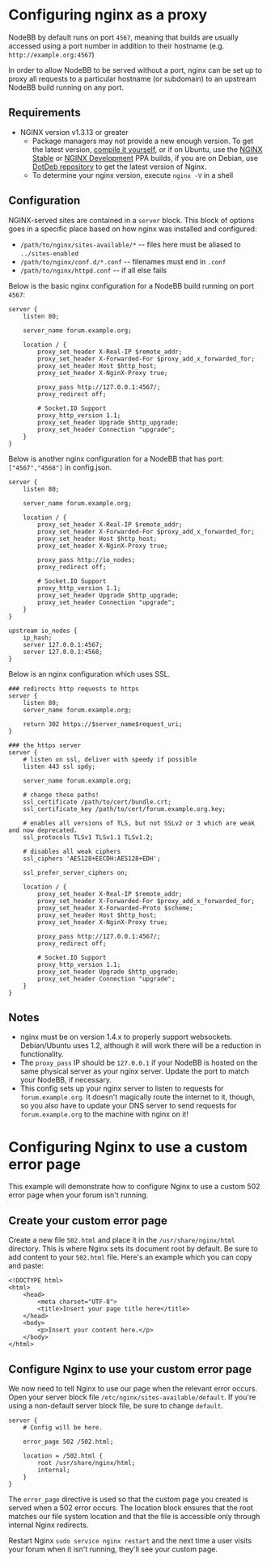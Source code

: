 Configuring nginx as a proxy
============================

NodeBB by default runs on port `4567`, meaning that builds are usually
accessed using a port number in addition to their hostname (e.g. `http://example.org:4567`)

In order to allow NodeBB to be served without a port, nginx can be set
up to proxy all requests to a particular hostname (or subdomain) to an
upstream NodeBB build running on any port.

## Requirements

* NGINX version v1.3.13 or greater
    * Package managers may not provide a new enough version. To get the latest version, [compile it yourself](http://nginx.org/en/download.html), or if on Ubuntu, use the [NGINX Stable](https://launchpad.net/~nginx/+archive/stable) or [NGINX Development](https://launchpad.net/~nginx/+archive/development) PPA builds, if you are on Debian, use [DotDeb repository](http://www.dotdeb.org/instructions/) to get the latest version of Nginx.
    * To determine your nginx version, execute `nginx -V` in a shell

## Configuration

NGINX-served sites are contained in a `server` block. This block of
options goes in a specific place based on how nginx was installed and
configured:

* `/path/to/nginx/sites-available/*` -- files here must be aliased to
    `../sites-enabled`
* `/path/to/nginx/conf.d/*.conf` -- filenames must end in `.conf`
* `/path/to/nginx/httpd.conf` -- if all else fails

Below is the basic nginx configuration for a NodeBB build running on
port `4567`:

```
server {
    listen 80;

    server_name forum.example.org;

    location / {
        proxy_set_header X-Real-IP $remote_addr;
        proxy_set_header X-Forwarded-For $proxy_add_x_forwarded_for;
        proxy_set_header Host $http_host;
        proxy_set_header X-NginX-Proxy true;

        proxy_pass http://127.0.0.1:4567/;
        proxy_redirect off;

        # Socket.IO Support
        proxy_http_version 1.1;
        proxy_set_header Upgrade $http_upgrade;
        proxy_set_header Connection "upgrade";
    }
}
```

Below is another nginx configuration for a NodeBB that has port: `["4567","4568"]` in config.json.

```
server {
    listen 80;

    server_name forum.example.org;

    location / {
        proxy_set_header X-Real-IP $remote_addr;
        proxy_set_header X-Forwarded-For $proxy_add_x_forwarded_for;
        proxy_set_header Host $http_host;
        proxy_set_header X-NginX-Proxy true;

        proxy_pass http://io_nodes;
        proxy_redirect off;

        # Socket.IO Support
        proxy_http_version 1.1;
        proxy_set_header Upgrade $http_upgrade;
        proxy_set_header Connection "upgrade";
    }
}

upstream io_nodes {
    ip_hash;
    server 127.0.0.1:4567;
    server 127.0.0.1:4568;
}
```

Below is an nginx configuration which uses SSL.

```
### redirects http requests to https
server {
    listen 80;
    server_name forum.example.org;

    return 302 https://$server_name$request_uri;
}

### the https server
server {
    # listen on ssl, deliver with speedy if possible
    listen 443 ssl spdy;

    server_name forum.example.org;

    # change these paths!
    ssl_certificate /path/to/cert/bundle.crt;
    ssl_certificate_key /path/to/cert/forum.example.org.key;

    # enables all versions of TLS, but not SSLv2 or 3 which are weak and now deprecated.
    ssl_protocols TLSv1 TLSv1.1 TLSv1.2;

    # disables all weak ciphers
    ssl_ciphers 'AES128+EECDH:AES128+EDH';

    ssl_prefer_server_ciphers on;

    location / {
        proxy_set_header X-Real-IP $remote_addr;
        proxy_set_header X-Forwarded-For $proxy_add_x_forwarded_for;
        proxy_set_header X-Forwarded-Proto $scheme;
        proxy_set_header Host $http_host;
        proxy_set_header X-NginX-Proxy true;

        proxy_pass http://127.0.0.1:4567/;
        proxy_redirect off;

        # Socket.IO Support
        proxy_http_version 1.1;
        proxy_set_header Upgrade $http_upgrade;
        proxy_set_header Connection "upgrade";
    }
}
```

## Notes

* nginx must be on version 1.4.x to properly support websockets. Debian/Ubuntu uses 1.2, although it will work there will be a reduction in functionality.
* The `proxy_pass` IP should be `127.0.0.1` if your NodeBB is hosted on the same physical server as your nginx server. Update the port to match your NodeBB, if necessary.
* This config sets up your nginx server to listen to requests for `forum.example.org`. It doesn't magically route the internet to it, though, so you also have to update your DNS server to send requests for `forum.example.org` to the machine with nginx on it!


Configuring Nginx to use a custom error page
============================

This example will demonstrate how to configure Nginx to use a custom 502
error page when your forum isn't running.

## Create your custom error page

Create a new file `502.html` and place it in the `/usr/share/nginx/html`
directory. This is where Nginx sets its document root by default. Be
sure to add content to your `502.html` file. Here's an example which you
can copy and paste:

```
<!DOCTYPE html>
<html>
    <head>
        <meta charset="UTF-8">
        <title>Insert your page title here</title>
    </head>
    <body>
        <p>Insert your content here.</p>
    </body>
</html>
```

## Configure Nginx to use your custom error page

We now need to tell Nginx to use our page when the relevant error
occurs. Open your server block file
`/etc/nginx/sites-available/default`. If you're using a non-default
server block file, be sure to change `default`.

```
server {
    # Config will be here.

    error_page 502 /502.html;

    location = /502.html {
        root /usr/share/nginx/html;
        internal;
    }
}
```

The `error_page` directive is used so that the custom page you created
is served when a 502 error occurs. The location block ensures that the
root matches our file system location and that the file is accessible
only through internal Nginx redirects.

Restart Nginx `sudo service nginx restart` and the next time a user
visits your forum when it isn't running, they'll see your custom page.
